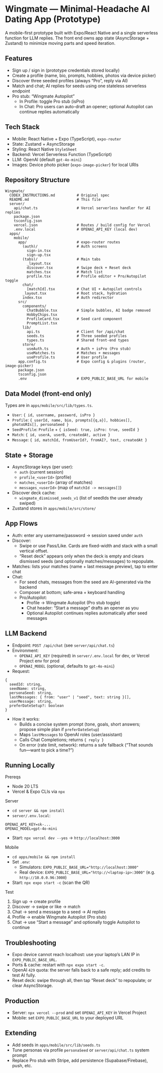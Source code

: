 # Wingmate — Minimal-Headache AI Dating App (Prototype)

A mobile-first prototype built with Expo/React Native and a single serverless function for LLM replies. The front end owns app state (AsyncStorage + Zustand) to minimize moving parts and speed iteration.

## Features
- Sign up / sign in (prototype credentials stored locally)
- Create a profile (name, bio, prompts, hobbies, photos via device picker)
- Discover three seeded profiles (always “Pro”, reply via AI)
- Match and chat; AI replies for seeds using one stateless serverless endpoint
- Pro stub: “Wingmate Autopilot”
  - In Profile: toggle Pro stub (isPro)
  - In Chat: Pro users can auto-draft an opener; optional Autopilot can continue replies automatically

## Tech Stack
- Mobile: React Native + Expo (TypeScript), `expo-router`
- State: Zustand + AsyncStorage
- Styling: React Native `StyleSheet`
- Backend: Vercel Serverless Function (TypeScript)
- LLM: OpenAI (default `gpt-4o-mini`)
- Images: Device photo picker (`expo-image-picker`) for local URIs

## Repository Structure
```
Wingmate/
  CODEX_INSTRUCTIONS.md          # Original spec
  README.md                      # This file
  server/
    api/chat.ts                  # Vercel serverless handler for AI replies
    package.json
    tsconfig.json
    vercel.json                  # Routes / build config for Vercel
    .env.local                   # OPENAI_API_KEY (local dev)
  apps/
    mobile/
      app/                       # expo-router routes
        (auth)/                  # Auth screens
          sign-in.tsx
          sign-up.tsx
        (tabs)/                  # Main tabs
          _layout.tsx
          discover.tsx           # Swipe deck + Reset deck
          matches.tsx            # Match list
          profile.tsx            # Profile editor + Pro/Autopilot toggle
        chat/
          [matchId].tsx          # Chat UI + Autopilot controls
        _layout.tsx              # Root stack, hydration
        index.tsx                # Auth redirector
      src/
        components/
          ChatBubble.tsx         # Simple bubbles, AI badge removed
          HobbyChips.tsx
          ProfileCard.tsx        # Seed card component
          PromptList.tsx
        lib/
          api.ts                 # Client for /api/chat
          seeds.ts               # Three seeded profiles
          types.ts               # Shared front-end types
        store/
          useAuth.ts             # Auth + isPro (Pro stub)
          useMatches.ts          # Matches + messages
          useProfile.ts          # User profile
      app.config.ts              # Expo config & plugins (router, image-picker)
      package.json
      tsconfig.json
      .env                       # EXPO_PUBLIC_BASE_URL for mobile
```

## Data Model (front-end only)
Types are in `apps/mobile/src/lib/types.ts`.
- `User`: `{ id, username, password, isPro }`
- `Profile`: `{ userId, name, bio, prompts[{q,a}], hobbies[], photoURIs[], personaSeed }`
- `SeedProfile`: `Profile` + `{ isSeed: true, isPro: true, seedId }`
- `Match`: `{ id, userA, userB, createdAt, active }`
- `Message`: `{ id, matchId, fromUserId?, fromAI?, text, createdAt }`

## State + Storage
- AsyncStorage keys (per user):
  - `auth` (current session)
  - `profile_<userId>` (profile)
  - `matches_<userId>` (array of matches)
  - `messages_<userId>` (map of `matchId -> messages[]`)
- Discover deck cache:
  - `wingmate_dismissed_seeds_v1` (list of seedIds the user already swiped)
- Zustand stores in `apps/mobile/src/store/`

## App Flows
- Auth: enter any username/password → session saved under `auth`
- Discover:
  - Swipe or use Pass/Like. Cards are fixed-width and stack with a small vertical offset.
  - “Reset deck” appears only when the deck is empty and clears dismissed seeds (and optionally matches/messages) to repopulate.
- Matches: lists your matches (name + last message preview), tap to enter chat
- Chat:
  - For seed chats, messages from the seed are AI-generated via the backend
  - Composer at bottom; safe-area + keyboard handling
  - Pro/Autopilot:
    - Profile → Wingmate Autopilot (Pro stub toggle)
    - Chat header: “Start a message” drafts an opener as you
    - Optional Autopilot continues replies automatically after seed messages

## LLM Backend
- Endpoint: `POST /api/chat` (see `server/api/chat.ts`)
- Environment:
  - `OPENAI_API_KEY` (required) in `server/.env.local` for dev, or Vercel Project env for prod
  - `OPENAI_MODEL` (optional, defaults to `gpt-4o-mini`)
- Request:
```
{
  seedId: string,
  seedName: string,
  personaSeed: string,
  lastMessages: { from: "user" | "seed", text: string }[],
  userMessage: string,
  preferDateSetup?: boolean
}
```
- How it works:
  - Builds a concise system prompt (tone, goals, short answers; propose simple plan if `preferDateSetup`)
  - Maps `lastMessages` to OpenAI roles (user/assistant)
  - Calls Chat Completions; returns `{ reply }`
  - On error (rate limit, network): returns a safe fallback (“That sounds fun—want to pick a time?”)

## Running Locally
Prereqs
- Node 20 LTS
- Vercel & Expo CLIs via `npx`

Server
- `cd server && npm install`
- `server/.env.local`:
```
OPENAI_API_KEY=sk-...
OPENAI_MODEL=gpt-4o-mini
```
- Start: `npx vercel dev --yes` → `http://localhost:3000`

Mobile
- `cd apps/mobile && npm install`
- Set `.env`:
  - Simulators: `EXPO_PUBLIC_BASE_URL="http://localhost:3000"`
  - Real device: `EXPO_PUBLIC_BASE_URL="http://<laptop-ip>:3000"` (e.g. `http://10.0.0.96:3000`)
- Start: `npx expo start -c` (scan the QR)

Test
1) Sign up → create profile
2) Discover → swipe or like → match
3) Chat → send a message to a seed → AI replies
4) Profile → enable Wingmate Autopilot (Pro stub)
5) Chat → use “Start a message” and optionally toggle Autopilot to continue

## Troubleshooting
- Expo device cannot reach localhost: use your laptop’s LAN IP in `EXPO_PUBLIC_BASE_URL`.
- Ports & cache: restart with `npx expo start -c`.
- OpenAI `429` quota: the server falls back to a safe reply; add credits to test AI fully.
- Reset deck: swipe through all, then tap “Reset deck” to repopulate; or clear AsyncStorage.

## Production
- Server: `npx vercel --prod` and set `OPENAI_API_KEY` in Vercel Project
- Mobile: set `EXPO_PUBLIC_BASE_URL` to your deployed URL

## Extending
- Add seeds in `apps/mobile/src/lib/seeds.ts`
- Tune personas via profile `personaSeed` or `server/api/chat.ts` system prompt
- Replace Pro stub with Stripe, add persistence (Supabase/Firebase), push, etc.


